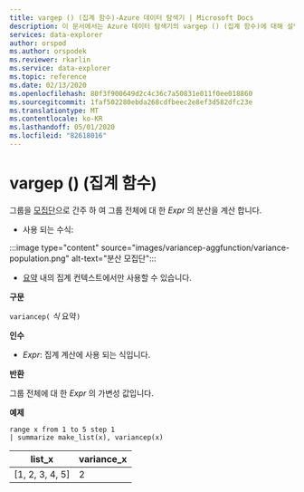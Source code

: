 ```yaml
---
title: vargep () (집계 함수)-Azure 데이터 탐색기 | Microsoft Docs
description: 이 문서에서는 Azure 데이터 탐색기의 vargep () (집계 함수)에 대해 설명 합니다.
services: data-explorer
author: orspod
ms.author: orspodek
ms.reviewer: rkarlin
ms.service: data-explorer
ms.topic: reference
ms.date: 02/13/2020
ms.openlocfilehash: 80f3f900649d2c4c36c7a50831e011f0ee018860
ms.sourcegitcommit: 1faf502280ebda268cdfbeec2e8ef3d582dfc23e
ms.translationtype: MT
ms.contentlocale: ko-KR
ms.lasthandoff: 05/01/2020
ms.locfileid: "82618016"
---
```

# <a name="variancep-aggregation-function"></a>vargep () (집계 함수)

그룹을 [모집단](https://en.wikipedia.org/wiki/Statistical_population)으로 간주 하 여 그룹 전체에 대 한 *Expr* 의 분산을 계산 합니다. 

* 사용 되는 수식:

:::image type="content" source="images/variancep-aggfunction/variance-population.png" alt-text="분산 모집단":::

* [요약](summarizeoperator.md) 내의 집계 컨텍스트에서만 사용할 수 있습니다.

**구문**

`variancep(` *식* 요약`)`

**인수**

* *Expr*: 집계 계산에 사용 되는 식입니다. 

**반환**

그룹 전체에 대 한 *Expr* 의 가변성 값입니다.
 
**예제**

```kusto
range x from 1 to 5 step 1
| summarize make_list(x), variancep(x) 
```

|list_x|variance_x|
|---|---|
|[1, 2, 3, 4, 5]|2|